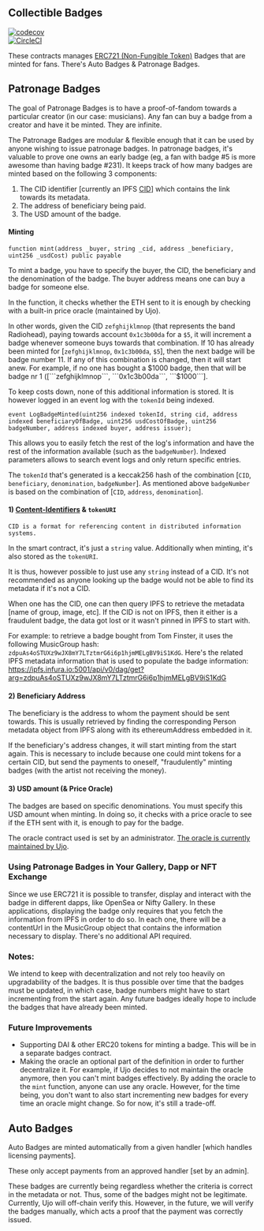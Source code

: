 ## Collectible Badges

[![codecov](https://codecov.io/gh/UjoTeam/contracts-badges/branch/master/graph/badge.svg)](https://codecov.io/gh/UjoTeam/contracts-badges)  
[![CircleCI](https://circleci.com/gh/UjoTeam/contracts-badges.svg?style=svg)](https://circleci.com/gh/UjoTeam/contracts-badges)  

These contracts manages [ERC721 (Non-Fungible Token)](https://github.com/ethereum/EIPs/blob/master/EIPS/eip-721.md) Badges that are minted for fans. There's Auto Badges & Patronage Badges.

## Patronage Badges

The goal of Patronage Badges is to have a proof-of-fandom towards a particular creator (in our case: musicians). Any fan can buy a badge from a creator and have it be minted. They are infinite.

The Patronage Badges are modular & flexible enough that it can be used by anyone wishing to issue patronage badges. In patronage badges, it's valuable to prove one owns an early badge (eg, a fan with badge #5 is more awesome than having badge #231). It keeps track of how many badges are minted based on the following 3 components:

1) The CID identifier [currently an IPFS [CID](https://github.com/ipld/cid)] which contains the link towards its metadata.  
2) The address of beneficiary being paid.  
3) The USD amount of the badge.

#### Minting

```function mint(address _buyer, string _cid, address _beneficiary, uint256 _usdCost) public payable```

To mint a badge, you have to specify the buyer, the CID, the beneficiary and the denomination of the badge. The buyer address means one can buy a badge for someone else.

In the function, it checks whether the ETH sent to it is enough by checking with a built-in price oracle (maintained by Ujo).

In other words, given the CID ```zefghijklmnop``` (that represents the band Radiohead), paying towards account ```0x1c3b00da``` for a ```$5```, it will increment a badge whenever someone buys towards that combination. If 10 has already been minted for [```zefghijklmnop```, ```0x1c3b00da```, ```$5```], then the next badge will be badge number 11. If any of this combination is changed, then it will start anew. For example, if no one has bought a $1000 badge, then that will be badge nr 1 ([```zefghijklmnop```, ```0x1c3b00da```, ```$1000```].

To keep costs down, none of this additional information is stored. It is however logged in an event log with the ```tokenId``` being indexed.

```event LogBadgeMinted(uint256 indexed tokenId, string cid, address indexed beneficiaryOfBadge, uint256 usdCostOfBadge, uint256 badgeNumber, address indexed buyer, address issuer);```

This allows you to easily fetch the rest of the log's information and have the rest of the information available (such as the ```badgeNumber```). Indexed parameters allows to search event logs and only return specific entries.

The ```tokenId``` that's generated is a keccak256 hash of the combination [```CID```, ```beneficiary```, ```denomination```, ```badgeNumber```]. As mentioned above ```badgeNumber``` is based on the combination of [```CID```, ```address```, ```denomination```].

#### 1) [Content-Identifiers](https://github.com/ipld/cid) & ```tokenURI```

```CID is a format for referencing content in distributed information systems.```

In the smart contract, it's just a ```string``` value. Additionally when minting, it's also stored as the ```tokenURI```.

It is thus, however possible to just use any ```string``` instead of a CID. It's not recommended as anyone looking up the badge would not be able to find its metadata if it's not a CID.

When one has the CID, one can then query IPFS to retrieve the metadata [name of group, image, etc]. If the CID is not on IPFS, then it either is a fraudulent badge, the data got lost or it wasn't pinned in IPFS to start with.

For example: to retrieve a badge bought from Tom Finster, it uses the following MusicGroup hash: ```zdpuAs4oSTUXz9wJX8mY7LTztmrG6i6p1hjmMELgBV9iS1KdG```. Here's the related IPFS metadata information that is used to populate the badge information: https://ipfs.infura.io:5001/api/v0/dag/get?arg=zdpuAs4oSTUXz9wJX8mY7LTztmrG6i6p1hjmMELgBV9iS1KdG

#### 2) Beneficiary Address

The beneficiary is the address to whom the payment should be sent towards. This is usually retrieved by finding the corresponding Person metadata object from IPFS along with its ethereumAddress embedded in it.

If the beneficiary's address changes, it will start minting from the start again. This is necessary to include because one could mint tokens for a certain CID, but send the payments to oneself, "fraudulently" minting badges (with the artist not receiving the money).

#### 3) USD amount (& Price Oracle)

The badges are based on specific denominations. You must specify this USD amount when minting. In doing so, it checks with a price oracle to see if the ETH sent with it, is enough to pay for the badge.

The oracle contract used is set by an administrator. [The oracle is currently maintained by Ujo](https://github.com/UjoTeam/contracts-oracle).

### Using Patronage Badges in Your Gallery, Dapp or NFT Exchange

Since we use ERC721 it is possible to transfer, display and interact with the badge in different dapps, like OpenSea or Nifty Gallery. In these applications, displaying the badge only requires that you fetch the information from IPFS in order to do so. In each one, there will be a contentUrl in the MusicGroup object that contains the information necessary to display. There's no additional API required.

### Notes:

We intend to keep with decentralization and not rely too heavily on upgradability of the badges. It is thus possible over time that the badges must be updated, in which case, badge numbers might have to start incrementing from the start again. Any future badges ideally hope to include the badges that have already been minted.

### Future Improvements

- Supporting DAI & other ERC20 tokens for minting a badge. This will be in a separate badges contract.
- Making the oracle an optional part of the definition in order to further decentralize it. For example, if Ujo decides to not maintain the oracle anymore, then you can't mint badges effectively. By adding the oracle to the ```mint``` function, anyone can use any oracle. However, for the time being, you don't want to also start incrementing new badges for every time an oracle might change. So for now, it's still a trade-off.

## Auto Badges

Auto Badges are minted automatically from a given handler [which handles licensing payments].   

These only accept payments from an approved handler [set by an admin].

These badges are currently being regardless whether the criteria is correct in the metadata or not. Thus, some of the badges might not be legitimate. Currently, Ujo will off-chain verify this. However, in the future, we will verify the badges manually, which acts a proof that the payment was correctly issued.
